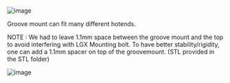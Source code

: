 ![image](https://user-images.githubusercontent.com/37383368/143935855-aee4102b-cce0-44aa-9ea4-c1b8d1c3d1d6.png)


Groove mount can fit many different hotends.

NOTE : We had to leave 1.1mm space between the groove mount and the top to avoid interfering with LGX Mounting bolt. To have better stability/rigidity, one can add a 1.1mm spacer on top of the groovemount. (STL provided in the STL folder)

![image](https://user-images.githubusercontent.com/37383368/143936900-cadd6876-fa6d-4d55-b9b4-d1b2cbb5d9ba.png)
